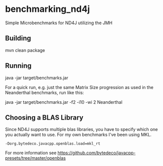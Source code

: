 # benchmarking_nd4j
Simple Microbenchmarks for ND4J utilizing the JMH

## Building

   mvn clean package

## Running

  java -jar target/benchmarks.jar


For a quick run, e.g. just the same Matrix Size progression as used in the Neanderthal benchmarks, run like this:

   java -jar target/benchmarks.jar -f2 -i10 -wi 2 Neanderthal

## Choosing a BLAS Library

Since ND4J supports multiple blas libraries, you have to specify which one you actually want to use. For my own benchmarks I've been using MKL. 

    -Dorg.bytedeco.javacpp.openblas.load=mkl_rt
    
For more information see https://github.com/bytedeco/javacpp-presets/tree/master/openblas
